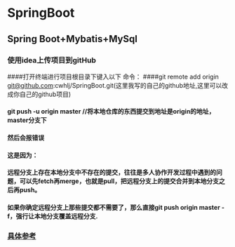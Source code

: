 # SpringBoot
## Spring Boot+Mybatis+MySql

### 使用idea上传项目到gitHub
####打开终端进行项目根目录下键入以下 命令：
####git remote add origin git@github.com:cwhlj/SpringBoot.git(这里我写的自己的github地址,这里可以改成你自己的github项目)
#### git push -u origin master //将本地仓库的东西提交到地址是origin的地址，master分支下
#### 然后会报错误
#### 这是因为：
#### 远程分支上存在本地分支中不存在的提交，往往是多人协作开发过程中遇到的问题，可以先fetch再merge，也就是pull，把远程分支上的提交合并到本地分支之后再push。
#### 如果你确定远程分支上那些提交都不需要了，那么直接git push origin master -f，强行让本地分支覆盖远程分支.
### [具体参考](https://www.cnblogs.com/codegeekgao/p/9572013.html)